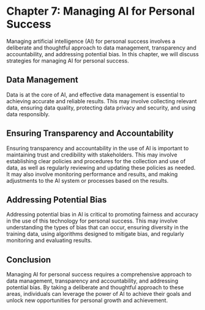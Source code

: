Chapter 7: Managing AI for Personal Success
===========================================

Managing artificial intelligence (AI) for personal success involves a deliberate and thoughtful approach to data management, transparency and accountability, and addressing potential bias. In this chapter, we will discuss strategies for managing AI for personal success.

Data Management
---------------

Data is at the core of AI, and effective data management is essential to achieving accurate and reliable results. This may involve collecting relevant data, ensuring data quality, protecting data privacy and security, and using data responsibly.

Ensuring Transparency and Accountability
----------------------------------------

Ensuring transparency and accountability in the use of AI is important to maintaining trust and credibility with stakeholders. This may involve establishing clear policies and procedures for the collection and use of data, as well as regularly reviewing and updating these policies as needed. It may also involve monitoring performance and results, and making adjustments to the AI system or processes based on the results.

Addressing Potential Bias
-------------------------

Addressing potential bias in AI is critical to promoting fairness and accuracy in the use of this technology for personal success. This may involve understanding the types of bias that can occur, ensuring diversity in the training data, using algorithms designed to mitigate bias, and regularly monitoring and evaluating results.

Conclusion
----------

Managing AI for personal success requires a comprehensive approach to data management, transparency and accountability, and addressing potential bias. By taking a deliberate and thoughtful approach to these areas, individuals can leverage the power of AI to achieve their goals and unlock new opportunities for personal growth and achievement.

